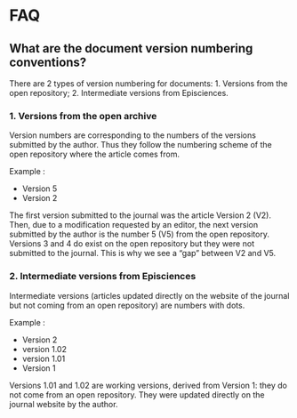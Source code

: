 # FAQ
## What are the document version numbering conventions?
There are 2 types of version numbering for documents: 1. Versions from the open repository; 2. Intermediate versions from Episciences.

### 1. Versions from the open archive
Version numbers are corresponding to the numbers of the versions submitted by the author. Thus they follow the numbering scheme of the open repository where the article comes from.

Example :

- Version 5
- Version 2

The first version submitted to the journal was the article Version 2 (V2). Then, due to a modification requested by an editor, the next version submitted by the author is the number 5 (V5) from the open repository. Versions 3 and 4 do exist on the open repository but they were not submitted to the journal. This is why we see a “gap” between V2 and V5.

### 2. Intermediate versions from Episciences
Intermediate versions (articles updated directly on the website of the journal but not coming from an open repository) are numbers with dots.

Example :
- Version 2
- version 1.02
- version 1.01
- Version 1

Versions 1.01 and 1.02 are working versions, derived from Version 1: they do not come from an open repository. They were updated directly on the journal website by the author.
